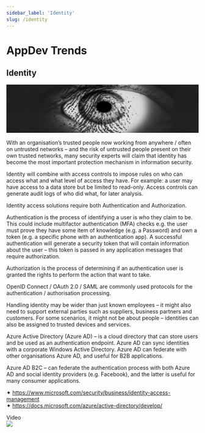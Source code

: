 ```yaml
---
sidebar_label: 'Identity'
slug: /identity
---
```

# AppDev Trends

## Identity

![](images/14-identity.png)

With an organisation’s trusted people now working from anywhere / often on untrusted networks – and the risk of untrusted people present on their own trusted networks, many security experts will claim that identity has become the most important protection mechanism in information security.

Identity will combine with access controls to impose rules on who can access what and what level of access they have. For example: a user may have access to a data store but be limited to read-only. Access controls can generate audit logs of who did what, for later analysis.

Identity access solutions require both Authentication and Authorization.

Authentication is the process of identifying a user is who they claim to be. This could include multifactor authentication (MFA) checks e.g. the user must prove they have some item of knowledge (e.g. a Password) and own a token (e.g. a specific phone with an authentication app). A successful authentication will generate a security token that will contain information about the user – this token is passed in any application messages that require authorization. 

Authorization is the process of determining if an authentication user is granted the rights to perform the action that want to take.

OpenID Connect / OAuth 2.0 / SAML are commonly used protocols for the authentication / authorisation processing.

Handling identity may be wider than just known employees – it might also need to support external parties such as suppliers, business partners and customers. For some scenarios, it might not be about people – identities can also be assigned to trusted devices and services.

Azure Active Directory (Azure AD) – is a cloud directory that can store users and be used as an authentication endpoint. Azure AD can sync identities with a corporate Windows Active Directory.  Azure AD can federate with other organisations Azure AD, and useful for B2B applications.

Azure AD B2C – can federate the authentication process with both Azure AD and social identity providers (e.g. Facebook), and the latter is useful for many consumer applications.

&#x2726; <https://www.microsoft.com/security/business/identity-access-management>  
&#x2726; <https://docs.microsoft.com/azure/active-directory/develop/>  

Video  
[![](https://i3.ytimg.com/vi/AE92MlnM6qw/mqdefault.jpg)](https://youtu.be/AE92MlnM6qw)
